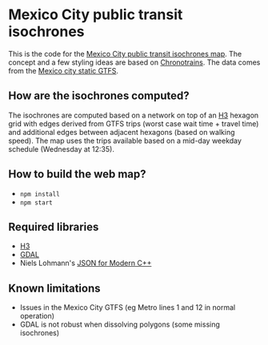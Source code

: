 # Mexico City public transit isochrones

This is the code for the [Mexico City public transit isochrones map](https://3d.bk.tudelft.nl/ken/maps/mexico-city/). The concept and a few styling ideas are based on [Chronotrains](https://www.chronotrains.com/). The data comes from the [Mexico city static GTFS](https://datos.cdmx.gob.mx/dataset/gtfs).

## How are the isochrones computed?

The isochrones are computed based on a network on top of an [H3](https://h3geo.org) hexagon grid with edges derived from GTFS trips (worst case wait time + travel time) and additional edges between adjacent hexagons (based on walking speed). The map uses the trips available based on a mid-day weekday schedule (Wednesday at 12:35).

## How to build the web map?

- `npm install`
- `npm start`

## Required libraries

- [H3](https://h3geo.org)
- [GDAL](https://gdal.org/)
- Niels Lohmann's [JSON for Modern C++](https://github.com/nlohmann/json)

## Known limitations

- Issues in the Mexico City GTFS (eg Metro lines 1 and 12 in normal operation)
- GDAL is not robust when dissolving polygons (some missing isochrones)